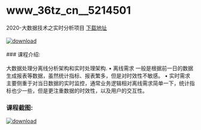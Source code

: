 # www_36tz_cn__5214501
2020-大数据技术之实时分析项目
[下载地址](http://www.36tz.cn/article/5214501 "下载地址")
<br/></br>[![download](http://36tz.cn/muke_img/2020_07_1-68-300x196.png "下载地址")](http://www.36tz.cn/article/5214501 "下载地址")
<br/></br>### 课程介绍:<br/></br>大数据处理分离线分析架构和实时处理架构.
• 离线需求
一般是根据前一日的数据生成报表等数据，虽然统计指标、报表繁多，但是对时效性不敏感。
• 实时需求
主要侧重于对当日数据的实时监控，通常业务逻辑相对离线需求简单一下，统计指标也少一些，但是更注重数据的时效性，以及用户的交互性。

### 课程截图:
[![download](http://36tz.cn/muke_img/2020_07_2-65.png "下载地址")](http://www.36tz.cn/article/5214501 "下载地址")
